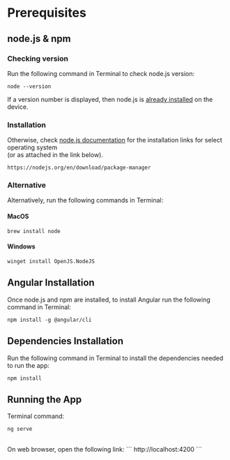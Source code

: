 # Prerequisites
## node.js & npm
### Checking version
Run the following command in Terminal to check node.js version:
```
node --version
```
If a version number is displayed, then node.js is <u>already installed</u> on the device.

### Installation
Otherwise, check [node.js documentation](https://nodejs.org/en/download/package-manager) for the installation links for select operating system <br>(or as attached in the link below).
```
https://nodejs.org/en/download/package-manager
```

### Alternative

Alternatively, run the following commands in Terminal:

#### MacOS
```
brew install node
```
#### Windows
```
winget install OpenJS.NodeJS
```

## Angular Installation
Once node.js and npm are installed, to install Angular run the following command in Terminal:
```
npm install -g @angular/cli
```

## Dependencies Installation
Run the following command in Terminal to install the dependencies needed to run the app:
```
npm install
```

## Running the App
Terminal command:
```
ng serve
```

<br>
On web browser, open the following link:
```
http://localhost:4200
```